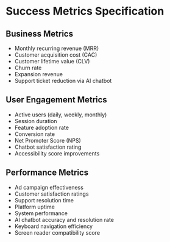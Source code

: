 
# Success Metrics Specification

## Business Metrics
- Monthly recurring revenue (MRR)
- Customer acquisition cost (CAC)
- Customer lifetime value (CLV)
- Churn rate
- Expansion revenue
- Support ticket reduction via AI chatbot

## User Engagement Metrics
- Active users (daily, weekly, monthly)
- Session duration
- Feature adoption rate
- Conversion rate
- Net Promoter Score (NPS)
- Chatbot satisfaction rating
- Accessibility score improvements

## Performance Metrics
- Ad campaign effectiveness
- Customer satisfaction ratings
- Support resolution time
- Platform uptime
- System performance
- AI chatbot accuracy and resolution rate
- Keyboard navigation efficiency
- Screen reader compatibility score
